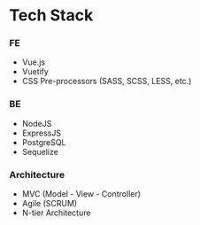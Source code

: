 # Tech Stack

### FE

- Vue.js
- Vuetify
- CSS Pre-processors (SASS, SCSS, LESS, etc.)

### BE

- NodeJS
- ExpressJS
- PostgreSQL
- Sequelize

### Architecture

- MVC (Model - View - Controller)
- Agile (SCRUM)
- N-tier Architecture
